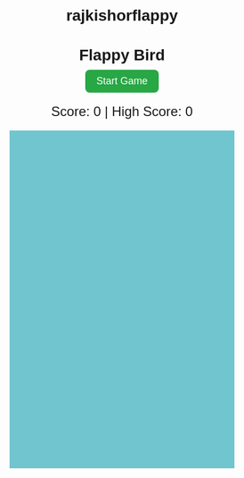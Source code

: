 # rajkishorflappy
<!DOCTYPE html><html lang="en">
<head>
  <meta charset="UTF-8">
  <title>Flappy Bird Game</title>
  <style>
    * { margin: 0; padding: 0; box-sizing: border-box; }
    body { text-align: center; font-family: Arial, sans-serif; }
    canvas { background: #70c5ce; display: block; margin: 20px auto; }
    #startBtn, #restartBtn {
      padding: 10px 20px;
      margin: 10px;
      font-size: 18px;
      cursor: pointer;
      border: none;
      border-radius: 8px;
      background-color: #28a745;
      color: white;
    }
    #scoreDisplay {
      font-size: 24px;
      margin-top: 10px;
    }
  </style>
</head>
<body>  <h1>Flappy Bird</h1>
  <button id="startBtn">Start Game</button>
  <button id="restartBtn" style="display:none;">Restart</button>
  <div id="scoreDisplay">Score: 0 | High Score: 0</div>
  <canvas id="gameCanvas" width="400" height="600"></canvas><audio id="flapSound" src="https://www.soundjay.com/button/sounds/button-16.mp3"></audio> <audio id="scoreSound" src="https://www.soundjay.com/button/sounds/button-10.mp3"></audio>

  <script>
    const canvas = document.getElementById("gameCanvas");
    const ctx = canvas.getContext("2d");
    const startBtn = document.getElementById("startBtn");
    const restartBtn = document.getElementById("restartBtn");
    const scoreDisplay = document.getElementById("scoreDisplay");
    const flapSound = document.getElementById("flapSound");
    const scoreSound = document.getElementById("scoreSound");

    let frames = 0;
    let pipes = [];
    let score = 0;
    let highScore = localStorage.getItem("highScore") || 0;
    let gameRunning = false;

    const birdImg = new Image();
    birdImg.src = "https://i.imgur.com/Qa7cVQW.png";

    const bgImg = new Image();
    bgImg.src = "https://i.imgur.com/lnRZ8Wb.png";

    const pipeImg = new Image();
    pipeImg.src = "https://i.imgur.com/h0jN6Vf.png";

    const bird = {
      x: 50,
      y: 150,
      width: 34,
      height: 26,
      speed: 0,
      gravity: 0.25,
      jump: 4.6,
      draw() {
        ctx.drawImage(birdImg, this.x, this.y, this.width, this.height);
      },
      update() {
        this.speed += this.gravity;
        this.y += this.speed;

        if (this.y + this.height >= canvas.height) {
          this.y = canvas.height - this.height;
          gameOver();
        }
      },
      flap() {
        this.speed = -this.jump;
        flapSound.play();
      },
      reset() {
        this.y = 150;
        this.speed = 0;
      }
    };

    function createPipe() {
      const topHeight = Math.floor(Math.random() * (canvas.height / 2));
      pipes.push({
        x: canvas.width,
        height: topHeight,
        passed: false
      });
    }

    function updatePipes() {
      for (let i = 0; i < pipes.length; i++) {
        let p = pipes[i];
        p.x -= 2;

        let gap = 120;
        let bottomY = p.height + gap;
        let pipeWidth = 50;

        ctx.drawImage(pipeImg, p.x, 0, pipeWidth, p.height);
        ctx.drawImage(pipeImg, p.x, bottomY, pipeWidth, canvas.height - bottomY);

        if (
          bird.x < p.x + pipeWidth &&
          bird.x + bird.width > p.x &&
          (bird.y < p.height || bird.y + bird.height > bottomY)
        ) {
          gameOver();
        }

        if (!p.passed && p.x + pipeWidth < bird.x) {
          score++;
          p.passed = true;
          scoreSound.play();
          if (score > highScore) {
            highScore = score;
            localStorage.setItem("highScore", highScore);
          }
          scoreDisplay.innerText = `Score: ${score} | High Score: ${highScore}`;
        }
      }

      if (pipes.length && pipes[0].x + 50 < 0) {
        pipes.shift();
      }

      if (frames % 90 === 0) {
        createPipe();
      }
    }

    function drawBackground() {
      ctx.drawImage(bgImg, 0, 0, canvas.width, canvas.height);
    }

    function draw() {
      drawBackground();
      bird.draw();
      updatePipes();
    }

    function update() {
      bird.update();
    }

    function loop() {
      if (!gameRunning) return;
      ctx.clearRect(0, 0, canvas.width, canvas.height);
      draw();
      update();
      frames++;
      requestAnimationFrame(loop);
    }

    function startGame() {
      gameRunning = true;
      score = 0;
      frames = 0;
      pipes = [];
      bird.reset();
      scoreDisplay.innerText = `Score: ${score} | High Score: ${highScore}`;
      startBtn.style.display = "none";
      restartBtn.style.display = "none";
      loop();
    }

    function gameOver() {
      gameRunning = false;
      restartBtn.style.display = "inline-block";
      alert("Game Over! Your score: " + score);
    }

    startBtn.onclick = startGame;
    restartBtn.onclick = startGame;

    document.addEventListener("keydown", function () {
      if (gameRunning) bird.flap();
    });

    canvas.addEventListener("touchstart", function () {
      if (gameRunning) bird.flap();
    });
  </script></body>
</html>
